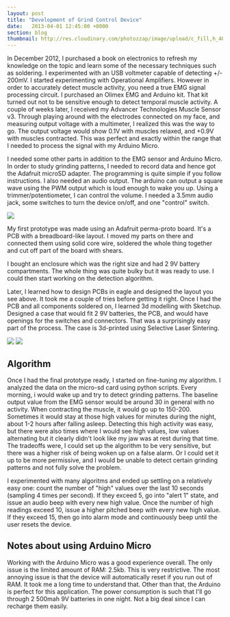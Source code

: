 ```yaml
---
layout: post
title: "Development of Grind Control Device"
date:   2013-04-01 12:45:00 +0000
section: blog
thumbnail: http://res.cloudinary.com/photozzap/image/upload/c_fill,h_400,w_400/v1454745966/gc_website_blog/20130601-P6010019.jpg
---
```

In December 2012, I purchased a book on electronics to refresh my knowledge on the topic and learn some of the necessary techniques such as soldering. I experimented with an USB voltmeter capable of detecting +/- 200mV. I started experimenting with Operational Amplifiers. However in order to accurately detect muscle activity, you need a true EMG signal processing circuit. I purchased an Olimex EMG and Arduino kit. That kit turned out not to be sensitive enough to detect temporal muscle activity. A couple of weeks later, I received my Advancer Technologies Muscle Sensor v3. Through playing around with the electrodes connected on my face, and measuring output voltage with a multimeter, I realized this was the way to go. The output voltage would show 0.1V with muscles relaxed, and +0.9V with muscles contracted. This was perfect and exactly within the range that I needed to process the signal with my Arduino Micro.

I needed some other parts in addition to the EMG sensor and Arduino Micro. In order to study grinding patterns, I needed to record data and hence got the Adafruit microSD adapter. The programming is quite simple if you follow instructions. I also needed an audio output. The arduino can output a square wave using the PWM output which is loud enough to wake you up. Using a trimmer/potentiometer, I can control the volume. I needed a 3.5mm audio jack, some switches to turn the device on/off, and one "control" switch.

<img src="http://res.cloudinary.com/photozzap/image/upload/c_scale,w_1024/v1454745949/gc_website_blog/photo1.jpg" class="img-responsive">

My first prototype was made using an Adafruit perma-proto board. It's a PCB with a breadboard-like layout. I moved my parts on there and connected them using solid core wire, soldered the whole thing together and cut off part of the board with shears.

I bought an enclosure which was the right size and had 2 9V battery compartments. The whole thing was quite bulky but it was ready to use. I could then start working on the detection algorithm.

Later, I learned how to design PCBs in eagle and designed the layout you see above. It took me a couple of tries before getting it right. Once I had the PCB and all components soldered on, I learned 3d modelling with Sketchup. Designed a case that would fit 2 9V batteries, the PCB, and would have openings for the switches and connectors. That was a surprisingly easy part of the process. The case is 3d-printed using Selective Laser Sintering.

<img src="http://res.cloudinary.com/photozzap/image/upload/c_scale,w_1024/v1454745966/gc_website_blog/20130601-P6010019.jpg" class="img-responsive">
<img src="http://res.cloudinary.com/photozzap/image/upload/c_scale,w_1024/v1454745965/gc_website_blog/20130601-P6010011.jpg" class="img-responsive">

Algorithm
---------

Once I had the final prototype ready, I started on fine-tuning my algorithm. I analyzed the data on the micro-sd card using python scripts. Every morning, i would wake up and try to detect grinding patterns. The baseline output value from the EMG sensor would be around 30 in general with no activity. When contracting the muscle, it would go up to 150-200. Sometimes it would stay at those high values for minutes during the night, about 1-2 hours after falling asleep. Detecting this high activity was easy, but there were also times where I would see high values, low values alternating but it clearly didn't look like my jaw was at rest during that time. The tradeoffs were, I could set up the algorithm to be very sensitive, but there was a higher risk of being woken up on a false alarm. Or I could set it up to be more permissive, and I would be unable to detect certain grinding patterns and not fully solve the problem.

I experimented with many algoritms and ended up settling on a relatively easy one: count the number of "high" values over the last 10 seconds (sampling 4 times per second). If they exceed 5, go into "alert 1" state, and issue an audio beep with every new high value. Once the number of high readings exceed 10, issue a higher pitched beep with every new high value. If they exceed 15, then go into alarm mode and continuously beep until the user resets the device.

Notes about using Arduino Micro
-------------------------------

Working with the Arduino Micro was a good experience overall. The only issue is the limited amount of RAM: 2.5kb. This is very restrictive. The most annoying issue is that the device will automatically reset if you run out of RAM. It took me a long time to understand that. Other than that, the Arduino is perfect for this application. The power consumption is such that I'll go through 2 500mah 9V batteries in one night. Not a big deal since I can recharge them easily.